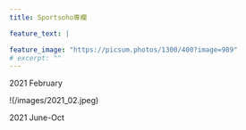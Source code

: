```yaml
---
title: Sportsoho專欄

feature_text: |

feature_image: "https://picsum.photos/1300/400?image=989"
# excerpt: ""
---
```

2021 February

!(/images/2021_02.jpeg)

2021 June-Oct

